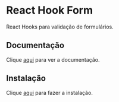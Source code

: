 # React Hook Form

React Hooks para validação de formulários.

## Documentação

Clique [aqui](https://github.com/react-hook-form/react-hook-form) para ver a documentação.

## Instalação

Clique [aqui](https://www.npmjs.com/package/react-hook-form) para fazer a instalação.
